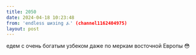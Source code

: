 ```yaml
---
title: 2050
date: 2024-04-18 10:23:48
from: 'endless шизing ⍼' (channel1162404975)
layout: post
---
```


едем с очень богатым узбеком даже по меркам восточной Европы 😳

